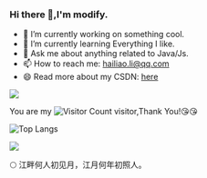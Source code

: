 ### Hi there 👋,I'm modify.

- 🔭 I’m currently working on something cool.
- 🌱 I’m currently learning Everything I like.
- 💬 Ask me about anything related to Java/Js.
- 📫 How to reach me: hailiao.li@qq.com
- 😄 Read more about my CSDN: [here](https://blog.csdn.net/qq_44973159)

![](https://github-readme-stats.vercel.app/api?username=lizuoqun&show_icons=true&theme=transparent)

You are my ![Visitor Count](https://profile-counter.glitch.me/lizuoqun/count.svg) visitor,Thank You!:kissing_heart::kissing_heart:

![Top Langs](https://github-readme-stats.vercel.app/api/top-langs/?username=lizuoqun&layout=compact&theme=tokyonight)

![](https://github-readme-activity-graph.cyclic.app/graph?username=lizuoqun&theme=dracula)

:full_moon: 江畔何人初见月，江月何年初照人。